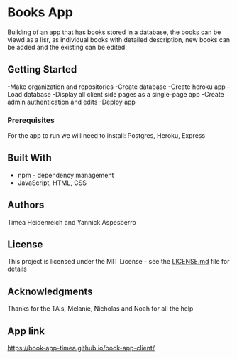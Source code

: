 # Books App

Building of an app that has books stored in a database, the books can be viewd as a lisr, as individual books with detailed description, new books can be added and the existing can be edited.

## Getting Started

-Make organization and repositories
-Create database
-Create heroku app
-Load database
-Display all client side pages as a single-page app
-Create admin authentication and edits
-Deploy app

### Prerequisites

For the app to run we will need to install:
Postgres, Heroku, Express


## Built With

* npm - dependency management
* JavaScript, HTML, CSS

## Authors

Timea Heidenreich and Yannick Aspesberro

## License

This project is licensed under the MIT License - see the [LICENSE.md](LICENSE.md) file for details

## Acknowledgments

Thanks for the TA's, Melanie, Nicholas and Noah for all the help

## App link
https://book-app-timea.github.io/book-app-client/

